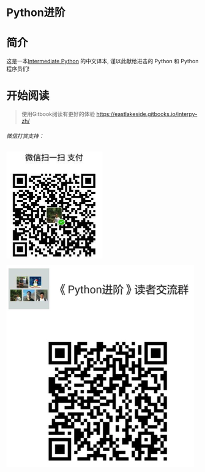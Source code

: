 Python进阶 
=======

# 简介
这是一本[Intermediate Python](https://github.com/yasoob/intermediatePython) 的中文译本, 谨以此献给进击的 Python 和 Python 程序员们!

# 开始阅读
> 使用Gitbook阅读有更好的体验
https://eastlakeside.gitbooks.io/interpy-zh/


###### 微信打赏支持：
![wechat_donate](__img/donate.png)

![微信群](__img/reader_club.png)
